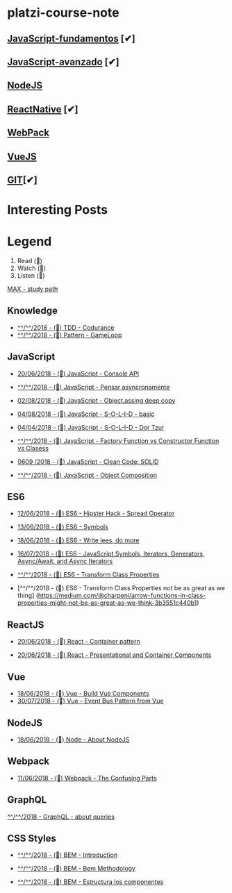 # platzi-course-note

## [JavaScript-fundamentos](https://github.com/VGamezz19/platzi-course-notes/tree/master/JavaScript-fundamentos) [✔︎]

## [JavaScript-avanzado](https://github.com/VGamezz19/platzi-course-notes/tree/master/JavaScript-Avanzado) [✔︎]

## [NodeJS](https://github.com/VGamezz19/platzi-course-notes/tree/master/NodeJs)

## [ReactNative](https://github.com/VGamezz19/platzi-course-notes/tree/master/ReactNative) [✔︎]

## [WebPack](https://github.com/VGamezz19/platzi-course-notes/tree/master/WebPack)

## [VueJS](https://github.com/VGamezz19/platzi-course-notes/tree/master/Vue)

## [GIT](https://github.com/VGamezz19/platzi-course-notes/blob/master/git.md)[✔︎]

# Interesting Posts

# Legend

1.  Read (📄) 
1.  Watch (🎥)
1.  Listen (🎼)

[MAX - study path](https://github.com/joebew42/study-path)

## Knowledge

 - [^^/^^/2018 - (📄) TDD - Codurance](https://codurance.com/2018/06/17/frontend-outside-in/)
 - [^^/^^/2018 - (📄) Pattern - GameLoop](http://gameprogrammingpatterns.com/game-loop.html)

## JavaScript

 - [20/06/2018 - (📄) JavaScript - Console API](https://medium.freecodecamp.org/working-with-the-devtools-console-and-console-api-an-overview-13cff6dc3db4)
 
 - [^^/^^/2018 - (📄) JavaScript - Pensar asyncronamente](https://medium.com/@ulisesGascon/pensar-as%C3%ADncronamente-en-un-mundo-s%C3%ADncrono-8e25cfcafd83)
 
 - [02/08/2018 - (📄) JavaScript - Object.assing deep copy](https://medium.com/@tkssharma/objects-in-javascript-object-assign-deep-copy-64106c9aefab)

 - [04/08/2018 - (📄) JavaScript - S-O-L-I-D - basic](https://medium.com/@cramirez92/s-o-l-i-d-the-first-5-priciples-of-object-oriented-design-with-javascript-790f6ac9b9fa)

 - [04/04/2018 - (📄) JavaScript - S-O-L-I-D - Dor Tzur](https://thefullstack.xyz/solid-javascript/)

 - [^^/^^/2018 - (📄) JavaScript - Factory Function vs Constructor Function vs Clasess](https://medium.com/javascript-scene/javascript-factory-functions-vs-constructor-functions-vs-classes-2f22ceddf33e)

 - [0609  /2018 - (🎥) JavaScript - Clean Code: SOLID](https://www.youtube.com/watch?v=XzdhzyAukMM)

 - [^^/^^/2018 - (📄) JavaScript - Object Composition](https://medium.com/code-monkey/object-composition-in-javascript-2f9b9077b5e6)

## ES6

 - [12/06/2018 - (📄) ES6 - Hipster Hack - Spread Operator](https://hackernoon.com/javascript-hacks-for-es6-hipsters-67d633ce8ace)
 
 - [13/06/2018 - (📄) ES6 - Symbols](http://exploringjs.com/es6/ch_symbols.html)
 
 - [18/06/2018 - (📄) ES6 - Write lees, do more](https://medium.freecodecamp.org/write-less-do-more-with-javascript-es6-5fd4a8e50ee2)
 
 - [16/07/2018 - (📄) ES6 - JavaScript Symbols, Iterators, Generators, Async/Await, and Async Iterators](https://medium.freecodecamp.org/some-of-javascripts-most-useful-features-can-be-tricky-let-me-explain-them-4003d7bbed32)

 - [^^/^^/2018 - (📄) ES6 - Transform Class Properties](https://medium.com/@jacobworrel/babels-transform-class-properties-plugin-how-it-works-and-what-it-means-for-your-react-apps-6983539ffc22)
 
 - [^^/^^/2018 - (📄) ES6 - Transform Class Properties not be as great as we thing] (https://medium.com/@charpeni/arrow-functions-in-class-properties-might-not-be-as-great-as-we-think-3b3551c440b1)

## ReactJS

 - [20/06/2018 - (📄) React - Container pattern](https://medium.com/@learnreact/container-components-c0e67432e005)
 
 - [20/06/2018 - (📄) React - Presentational and Container Components](https://medium.com/@dan_abramov/smart-and-dumb-components-7ca2f9a7c7d0)

 ## Vue
 
  - [18/06/2018 - (📄) Vue - Build Vue Components](https://blog.bitsrc.io/how-to-build-vue-components-like-a-pro-fd89fd4d524d)
  - [30/07/2018 - (📄) Vue - Event Bus Pattern from Vue](https://alligator.io/vuejs/global-event-bus/)
 
## NodeJS

 - [18/06/2018 - (📄) Node - About NodeJS](https://medium.freecodecamp.org/what-exactly-is-node-js-ae36e97449f5)
 
## Webpack

 - [11/06/2018 - (📄) Webpack - The Confusing Parts](https://medium.com/@rajaraodv/webpack-the-confusing-parts-58712f8fcad9)
 
## GraphQL

[^^/^^/2018 - GraphQL - about queries](https://medium.freecodecamp.org/graphql-front-end-queries-made-easy-68e9d9ded283)

## CSS Styles

 - [^^/^^/2018 - (📄) BEM - Introduction](http://getbem.com/introduction/)

 - [^^/^^/2018 - (📄) BEM - Bem Methodology](https://webdesign.tutsplus.com/es/articles/an-introduction-to-the-bem-methodology--cms-19403)

 - [^^/^^/2018 - (📄) BEM - Estructura los componentes](http://blog.ckgrafico.com/tomando-decisiones-estructurar-los-componentes-css/)
